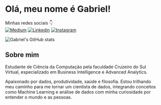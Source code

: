 # Olá, meu nome é Gabriel!

Minhas redes sociais 👇 <br>
[![Medium](https://img.shields.io/badge/Medium-12100E?style=for-the-badge&logo=medium&logoColor=white)](https://medium.com/@gabriellopes.ct07)
[![Linkedin](https://img.shields.io/badge/LinkedIn-0077B5?style=for-the-badge&logo=linkedin&logoColor=white)](https://www.linkedin.com/feed/?trk=guest_homepage-basic_nav-header-signin)
[![Instagram](https://img.shields.io/badge/Instagram-E4405F?style=for-the-badge&logo=instagram&logoColor=white)](https://www.instagram.com/gxbriellops)

![Gabriel's GitHub stats](https://github-readme-stats.vercel.app/api?username=gxbriellops&show_icons=true&theme=transparent)

## Sobre mim
Estudante de Ciência da Computação pela faculdade Cruzeiro do Sul Virtual, especializado em Business Intelligence e Advanced Analytics.

Apaixonado por dados, produtividade, saúde e filosofia. Estou trilhando meu caminho para me tornar um cientista de dados, integrando conceitos como Machine Learning e análise de dados com minha curiosidade por entender o mundo e as pessoas.
